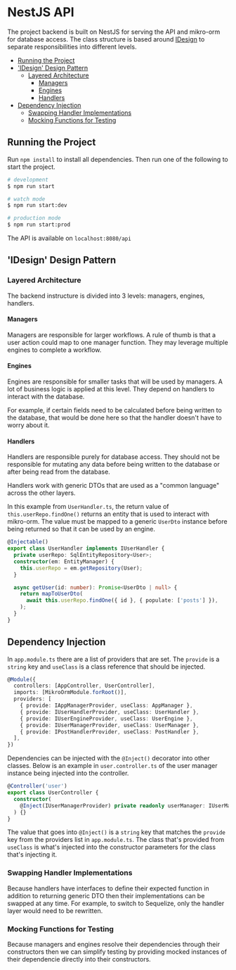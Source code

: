 # NestJS API <!-- omit in toc -->

The project backend is built on NestJS for serving the API and mikro-orm for database access. The class structure is based around [IDesign](https://medium.com/nmc-techblog/software-architecture-with-the-idesign-method-63716a8329ec) to separate responsibilities into different levels.

- [Running the Project](#running-the-project)
- ['IDesign' Design Pattern](#idesign-design-pattern)
  - [Layered Architecture](#layered-architecture)
    - [Managers](#managers)
    - [Engines](#engines)
    - [Handlers](#handlers)
- [Dependency Injection](#dependency-injection)
  - [Swapping Handler Implementations](#swapping-handler-implementations)
  - [Mocking Functions for Testing](#mocking-functions-for-testing)

## Running the Project

Run `npm install` to install all dependencies. Then run one of the following to start the project.

```bash
# development
$ npm run start

# watch mode
$ npm run start:dev

# production mode
$ npm run start:prod
```

The API is available on `localhost:8080/api`

## 'IDesign' Design Pattern

### Layered Architecture

The backend instructure is divided into 3 levels: managers, engines, handlers.

#### Managers

Managers are responsible for larger workflows. A rule of thumb is that a user action could map to one manager function. They may leverage multiple engines to complete a workflow.

#### Engines

Engines are responsible for smaller tasks that will be used by managers. A lot of business logic is applied at this level. They depend on handlers to interact with the database.

For example, if certain fields need to be calculated before being written to the database, that would be done here so that the handler doesn't have to worry about it.

#### Handlers

Handlers are responsible purely for database access. They should not be responsible for mutating any data before being written to the database or after being read from the database.

Handlers work with generic DTOs that are used as a "common language" across the other layers.

In this example from `UserHandler.ts`, the return value of `this.userRepo.findOne()` returns an entity that is used to interact with mikro-orm. The value must be mapped to a generic `UserDto` instance before being returned so that it can be used by an engine.

```ts
@Injectable()
export class UserHandler implements IUserHandler {
  private userRepo: SqlEntityRepository<User>;
  constructor(em: EntityManager) {
    this.userRepo = em.getRepository(User);
  }

  async getUser(id: number): Promise<UserDto | null> {
    return mapToUserDto(
      await this.userRepo.findOne({ id }, { populate: ['posts'] }),
    );
  }
}
```

## Dependency Injection

In `app.module.ts` there are a list of providers that are set. The `provide` is a `string` key and `useClass` is a class reference that should be injected.

```ts
@Module({
  controllers: [AppController, UserController],
  imports: [MikroOrmModule.forRoot()],
  providers: [
    { provide: IAppManagerProvider, useClass: AppManager },
    { provide: IUserHandlerProvider, useClass: UserHandler },
    { provide: IUserEngineProvider, useClass: UserEngine },
    { provide: IUserManagerProvider, useClass: UserManager },
    { provide: IPostHandlerProvider, useClass: PostHandler },
  ],
})
```

Dependencies can be injected with the `@Inject()` decorator into other classes. Below is an example in `user.controller.ts` of the user manager instance being injected into the controller.

```ts
@Controller('user')
export class UserController {
  constructor(
    @Inject(IUserManagerProvider) private readonly userManager: IUserManager,
  ) {}
}
```

The value that goes into `@Inject()` is a `string` key that matches the `provide` key from the providers list in `app.module.ts`. The class that's provided from `useClass` is what's injected into the constructor parameters for the class that's injecting it.

### Swapping Handler Implementations

Because handlers have interfaces to define their expected function in addition to returning generic DTO then their implementations can be swapped at any time. For example, to switch to Sequelize, only the handler layer would need to be rewritten.

### Mocking Functions for Testing

Because managers and engines resolve their dependencies through their constructors then we can simplify testing by providing mocked instances of their dependencie directly into their constructors.
